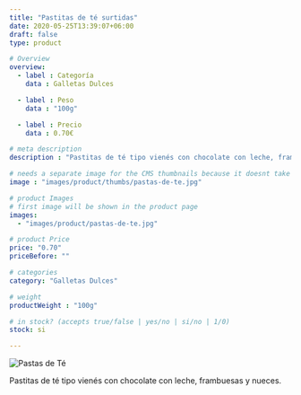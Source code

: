 ```yaml
---
title: "Pastitas de té surtidas"
date: 2020-05-25T13:39:07+06:00
draft: false
type: product

# Overview
overview:
  - label : Categoría
    data : Galletas Dulces

  - label : Peso
    data : "100g"

  - label : Precio
    data : 0.70€

# meta description
description : "Pastitas de té tipo vienés con chocolate con leche, frambuesas y nueces. con vainilla de Tahití, para comer sola o para acompañar postres, por ejemplo es recomendable como topping de helado."

# needs a separate image for the CMS thumbnails because it doesnt take arrays (slideshow images)
image : "images/product/thumbs/pastas-de-te.jpg"

# product Images
# first image will be shown in the product page
images:
  - "images/product/pastas-de-te.jpg"

# product Price
price: "0.70"
priceBefore: ""

# categories
category: "Galletas Dulces"

# weight
productWeight : "100g"

# in stock? (accepts true/false | yes/no | si/no | 1/0)
stock: si

---
```

![Pastas de Té](/images/product/pastas-de-te.jpg "Pastas de Té")

Pastitas de té tipo vienés con chocolate con leche, frambuesas y nueces.

